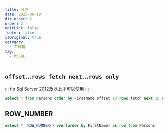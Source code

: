 ```yaml
---
title: 分页
date: 2023-06-19
dir.order: 2
order: 2
editLink: false
footer: false
isOriginal: true
category:
  - 工具箱
tag:
  - MSSQL
---
```


## `offset`...`rows fetch next`...`rows only`

::: tip
Sql Server 2012及以上才可以使用
:::

```sql
select * from Persons order by FirstName offset 10 rows fetch next 10 rows only;
```

## ROW_NUMBER

```sql
select *, ROW_NUMBER() over(order by FirstName) as row from Persons
```
